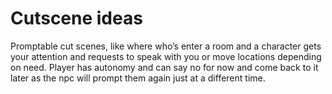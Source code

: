 # Cutscene ideas
Promptable cut scenes, like where who’s enter a room and a character gets your attention and requests to speak with you or move locations depending on need. Player has autonomy and can say no for now and come back to it later as the npc will prompt them again just at a different time.
